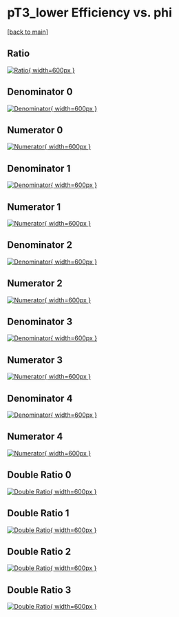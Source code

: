 # pT3_lower Efficiency vs. phi

[[back to main](./)]



## Ratio

[![Ratio](../mtv/var/pT3_lower_vtr_321_-1_eff_phi.png){ width=600px }](../mtv/var/pT3_lower_vtr_321_-1_eff_phi.pdf)

## Denominator 0

[![Denominator](../mtv/den/pT3_lower_vtr_321_-1_eff_phi_den0.png){ width=600px }](../mtv/den/pT3_lower_vtr_321_-1_eff_phi_den0.pdf)

## Numerator 0

[![Numerator](../mtv/num/pT3_lower_vtr_321_-1_eff_phi_num0.png){ width=600px }](../mtv/num/pT3_lower_vtr_321_-1_eff_phi_num0.pdf)

## Denominator 1

[![Denominator](../mtv/den/pT3_lower_vtr_321_-1_eff_phi_den1.png){ width=600px }](../mtv/den/pT3_lower_vtr_321_-1_eff_phi_den1.pdf)

## Numerator 1

[![Numerator](../mtv/num/pT3_lower_vtr_321_-1_eff_phi_num1.png){ width=600px }](../mtv/num/pT3_lower_vtr_321_-1_eff_phi_num1.pdf)

## Denominator 2

[![Denominator](../mtv/den/pT3_lower_vtr_321_-1_eff_phi_den2.png){ width=600px }](../mtv/den/pT3_lower_vtr_321_-1_eff_phi_den2.pdf)

## Numerator 2

[![Numerator](../mtv/num/pT3_lower_vtr_321_-1_eff_phi_num2.png){ width=600px }](../mtv/num/pT3_lower_vtr_321_-1_eff_phi_num2.pdf)

## Denominator 3

[![Denominator](../mtv/den/pT3_lower_vtr_321_-1_eff_phi_den3.png){ width=600px }](../mtv/den/pT3_lower_vtr_321_-1_eff_phi_den3.pdf)

## Numerator 3

[![Numerator](../mtv/num/pT3_lower_vtr_321_-1_eff_phi_num3.png){ width=600px }](../mtv/num/pT3_lower_vtr_321_-1_eff_phi_num3.pdf)

## Denominator 4

[![Denominator](../mtv/den/pT3_lower_vtr_321_-1_eff_phi_den4.png){ width=600px }](../mtv/den/pT3_lower_vtr_321_-1_eff_phi_den4.pdf)

## Numerator 4

[![Numerator](../mtv/num/pT3_lower_vtr_321_-1_eff_phi_num4.png){ width=600px }](../mtv/num/pT3_lower_vtr_321_-1_eff_phi_num4.pdf)

## Double Ratio 0

[![Double Ratio](../mtv/ratio/pT3_lower_vtr_321_-1_eff_phi_ratio0.png){ width=600px }](../mtv/ratio/pT3_lower_vtr_321_-1_eff_phi_ratio0.pdf)

## Double Ratio 1

[![Double Ratio](../mtv/ratio/pT3_lower_vtr_321_-1_eff_phi_ratio1.png){ width=600px }](../mtv/ratio/pT3_lower_vtr_321_-1_eff_phi_ratio1.pdf)

## Double Ratio 2

[![Double Ratio](../mtv/ratio/pT3_lower_vtr_321_-1_eff_phi_ratio2.png){ width=600px }](../mtv/ratio/pT3_lower_vtr_321_-1_eff_phi_ratio2.pdf)

## Double Ratio 3

[![Double Ratio](../mtv/ratio/pT3_lower_vtr_321_-1_eff_phi_ratio3.png){ width=600px }](../mtv/ratio/pT3_lower_vtr_321_-1_eff_phi_ratio3.pdf)

